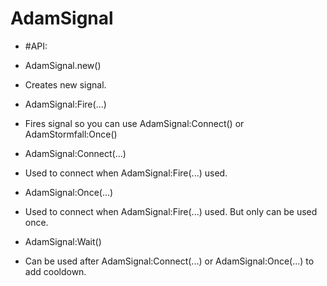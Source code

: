 # AdamSignal

* #API:

* AdamSignal.new()
- Creates new signal.

* AdamSignal:Fire(...)
- Fires signal so you can use AdamSignal:Connect() or AdamStormfall:Once()

* AdamSignal:Connect(...)
- Used to connect when AdamSignal:Fire(...) used.

* AdamSignal:Once(...)
- Used to connect when AdamSignal:Fire(...) used. But only can be used once.

* AdamSignal:Wait()
- Can be used after AdamSignal:Connect(...) or AdamSignal:Once(...) to add cooldown.

